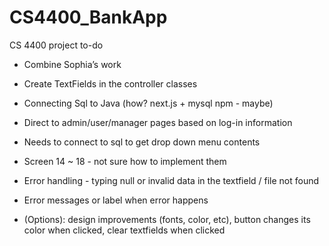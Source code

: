 # CS4400_BankApp

CS 4400 project to-do
- Combine Sophia’s work 
- Create TextFields in the controller classes


- Connecting Sql to Java (how? next.js + mysql npm - maybe)
- Direct to admin/user/manager pages based on log-in information 
- Needs to connect to sql to get drop down menu contents 
- Screen 14 ~ 18 - not sure how to implement them
- Error handling - typing null or invalid data in the textfield / file not found 
- Error messages or label when error happens 
- (Options): design improvements (fonts, color, etc), button changes its color when clicked, clear textfields when clicked

